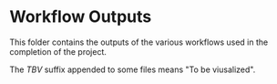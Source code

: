 # Workflow Outputs

This folder contains the outputs of the various workflows used in the completion of the project.

The *TBV* suffix appended to some files means "To be viusalized".
